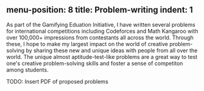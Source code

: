 
menu-position: 8
title: Problem-writing
indent: 1
---

As part of the Gamifying Eduation Initiative, I have written several problems for international competitions including Codeforces and Math Kangaroo with over 100,000+ impressions from contestants all across the world. Through these, I hope to make my largest impact on the world of creative problem-solving by sharing these new and unique ideas with people from all over the world. The unique almost aptitude-test-like problems are a great way to test one's creative problem-solving skills and foster a sense of competiton among students.

TODO: Insert PDF of proposed problems
